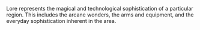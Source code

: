 Lore represents the magical and technological sophistication of a particular region. This includes the arcane wonders, the arms and equipment, and the everyday sophistication inherent in the area.

